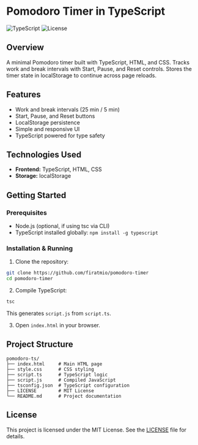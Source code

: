 # Pomodoro Timer in TypeScript


![TypeScript](https://img.shields.io/badge/Language-TypeScript-blue.svg)
![License](https://img.shields.io/badge/License-MIT-green.svg)


## Overview


A minimal Pomodoro timer built with TypeScript, HTML, and CSS. Tracks work and break intervals with Start, Pause, and Reset controls. Stores the timer state in localStorage to continue across page reloads.


## Features


- Work and break intervals (25 min / 5 min)
- Start, Pause, and Reset buttons
- LocalStorage persistence
- Simple and responsive UI
- TypeScript powered for type safety


## Technologies Used


- **Frontend:** TypeScript, HTML, CSS
- **Storage:** localStorage


## Getting Started


### Prerequisites


- Node.js (optional, if using tsc via CLI)
- TypeScript installed globally: `npm install -g typescript`


### Installation & Running


1. Clone the repository:
```bash
git clone https://github.com/firatmio/pomodoro-timer
cd pomodoro-timer
```


2. Compile TypeScript:
```bash
tsc
```
This generates `script.js` from `script.ts`.


3. Open `index.html` in your browser.


## Project Structure


```
pomodoro-ts/
├── index.html     # Main HTML page
├── style.css      # CSS styling
├── script.ts      # TypeScript logic
├── script.js      # Compiled JavaScript
├── tsconfig.json  # TypeScript configuration
├── LICENSE        # MIT License
└── README.md      # Project documentation
```


## License


This project is licensed under the MIT License. See the [LICENSE](LICENSE) file for details.
